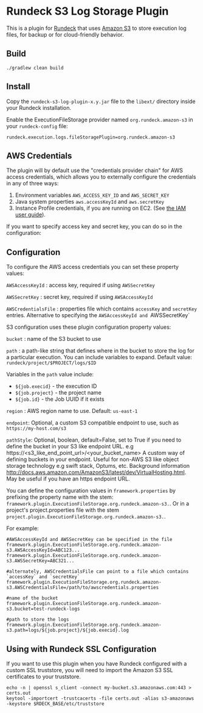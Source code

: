 # Rundeck S3 Log Storage Plugin

This is a plugin for [Rundeck](http://rundeck.org) that uses [Amazon S3](http://aws.amazon.com/s3) to store execution
log files, for backup or for cloud-friendly behavior.

## Build

    ./gradlew clean build

## Install

Copy the `rundeck-s3-log-plugin-x.y.jar` file to the `libext/` directory inside your Rundeck installation.

Enable the ExecutionFileStorage provider named `org.rundeck.amazon-s3` in your `rundeck-config` file:

    rundeck.execution.logs.fileStoragePlugin=org.rundeck.amazon-s3

## AWS Credentials

The plugin will by default use the "credentials provider chain" for AWS access credentials, which allows you to
externally configure the credentials in any of three ways:

1. Environment variables `AWS_ACCESS_KEY_ID` and `AWS_SECRET_KEY`
2. Java system properties `aws.accessKeyId` and `aws.secretKey`
3. Instance Profile credentials, if you are running on EC2. (See [the IAM user guide][1]).

[1]: http://docs.aws.amazon.com/IAM/latest/UserGuide/role-usecase-ec2app.html

If you want to specify access key and secret key, you can do so in the configuration:

## Configuration

To configure the AWS access credentials you can set these property values:

`AWSAccessKeyId` : access key, required if using `AWSSecretKey`

`AWSSecretKey` : secret key, required if using `AWSAccessKeyId`

`AWSCredentialsFile` : properties file which contains `accessKey` and `secretKey` entries.  Alternative to specifying
the `AWSAccessKeyId and `AWSSecretKey`

S3 configuration uses these plugin configuration property values:

`bucket` : name of the S3 bucket to use

`path` :  a path-like string that defines where in the bucket to store the log for a particular execution.  You can
 include variables to expand. Default value: `rundeck/project/$PROJECT/logs/$ID`

Variables in the `path` value include:

* `${job.execid}` - the execution ID
* `${job.project}` - the project name
* `${job.id}` - the Job UUID if it exists

`region` : AWS region name to use. Default: `us-east-1`

`endpoint`: Optional, a custom S3 compatible endpoint to use, such as `https://my-host.com/s3`

`pathStyle`: Optional, boolean, default=False, set to True if you need to define the bucket in your S3 like endpoint URL. e.g https://\<s3_like_end_point_url\>/\<your_bucket_name\>
 A custom way of defining buckets in your endpoint. Useful for non-AWS S3 like object storage technology e.g swift stack, Optums, etc. 
 Background information http://docs.aws.amazon.com/AmazonS3/latest/dev/VirtualHosting.html. May be useful if you have an https endpoint URL. 


You can define the configuration values in `framework.properties` by prefixing the property name with the stem:
 `framework.plugin.ExecutionFileStorage.org.rundeck.amazon-s3.`.  Or in a project's project.properties file with the stem
 `project.plugin.ExecutionFileStorage.org.rundeck.amazon-s3.`.

For example:

    #AWSAccessKeyId and AWSSecretKey can be specified in the file
    framework.plugin.ExecutionFileStorage.org.rundeck.amazon-s3.AWSAccessKeyId=ABC123...
    framework.plugin.ExecutionFileStorage.org.rundeck.amazon-s3.AWSSecretKey=ABC321...

    #alternately, AWSCredentialsFile can point to a file which contains `accessKey` and `secretKey`
    framework.plugin.ExecutionFileStorage.org.rundeck.amazon-s3.AWSCredentialsFile=/path/to/awscredentials.properties

    #name of the bucket
    framework.plugin.ExecutionFileStorage.org.rundeck.amazon-s3.bucket=test-rundeck-logs

    #path to store the logs
    framework.plugin.ExecutionFileStorage.org.rundeck.amazon-s3.path=logs/${job.project}/${job.execid}.log

## Using with Rundeck SSL Configuration

If you want to use this plugin when you have Rundeck configured with a custom SSL truststore, you will need to import the Amazon S3 SSL certificates to your truststore.

~~~
echo -n | openssl s_client -connect my-bucket.s3.amazonaws.com:443 > certs.out
keytool -importcert -trustcacerts -file certs.out -alias s3-amazonaws -keystore $RDECK_BASE/etc/truststore
~~~
